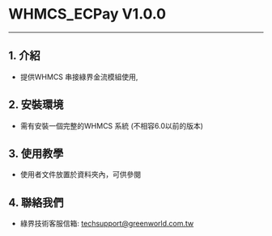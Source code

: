 # WHMCS_ECPay V1.0.0 
---

## 1. 介紹

  - 提供WHMCS 串接綠界金流模組使用, 


## 2. 安裝環境
  - 需有安裝一個完整的WHMCS 系統 (不相容6.0以前的版本)
 

## 3. 使用教學
  - 使用者文件放置於資料夾內，可供參閱


## 4. 聯絡我們
  - 綠界技術客服信箱: techsupport@greenworld.com.tw




[//]: # (These are reference links used in the body of this note and get stripped out when the markdown processor does its job. There is no need to format nicely because it shouldn't be seen. Thanks SO - http://stackoverflow.com/questions/4823468/store-comments-in-markdown-syntax)
